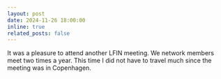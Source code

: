 ```yaml
---
layout: post
date: 2024-11-26 18:00:00
inline: true
related_posts: false
---
```


It was a pleasure to attend another LFIN meeting. We network members meet two times a year. This time I did not have to travel much since the meeting was in Copenhagen. 